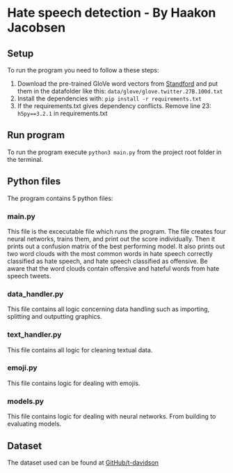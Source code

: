 # Hate speech detection - By Haakon Jacobsen

## Setup
To run the program you need to follow a these steps:
  1. Download the pre-trained GloVe word vectors from [Standford](http://nlp.stanford.edu/data/glove.twitter.27B.zip) and put them in the datafolder like this: `data/glove/glove.twitter.27B.100d.txt`
  2. Install the dependencies with: `pip install -r requirements.txt`
  3. If the requirements.txt gives dependency conflicts. Remove line 23: `h5py==3.2.1` in requirements.txt

## Run program

To run the program execute `python3 main.py` from the project root folder in the terminal. 


## Python files
The program contains 5 python files:

### main.py
This file is the excecutable file which runs the program. The file creates four neural networks, trains them,
and print out the score individually. Then it prints out a confusion matrix of the best performing model. It also prints out two word clouds
with the most common words in hate speech correctly classified as hate speech, and hate speech classified as offensive.
Be aware that the word clouds contain offensive and hateful words from hate speech tweets.

### data_handler.py
This file contains all logic concerning data handling such as importing, splitting and outputting graphics. 

### text_handler.py
This file contains all logic for cleaning textual data.

### emoji.py
This file contains logic for dealing with emojis.

### models.py
This file contains logic for dealing with neural networks. From building to evaluating models.


## Dataset
The dataset used can be found at [GitHub/t-davidson](https://github.com/t-davidson/hate-speech-and-offensive-language)